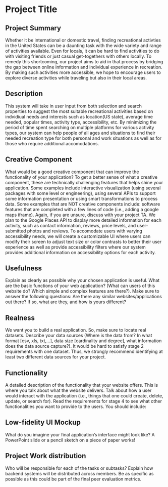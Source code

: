 # Project Title

## Project Summary
Whether it be international or domestic travel, finding recreational activties in the United States can be a daunting task with the wide variety and range of activities available. Even for locals, it can be hard to find activities to do with visiting friends or just casual get-togethers with others locally. To remedy this shortcoming, our project aims to aid in that process by bridging the gap between online information and individual experience in recreation. By making such activities more accessible, we hope to encourage users to explore diverse activities while traveling but also in their local areas.

## Description
This system will take in user input from both selection and search properties to suggest the most suitable recreational activities based on indvidiual needs and interests such as location(US state), average time needed, popular times, activity type, accessibility, etc. By minimizing the period of time spent searching on multiple platforms for various activity types, our system can help people of all ages and situations to find their needed recreation type for both personal and work situations as well as for those who require additional accomodations.

## Creative Component
What would be a good creative component that can improve the functionality of your application? To get a better sense of what a creative component, these are technically challenging features that helps shine your application. Some examples include interactive visualization (using several packages with some level or engineering), using several APIs to support some information presentation or using smart transformations to process data. Some examples that are NOT creative components include: software features that are completed with a few lines of code (i.e., adding a google maps iframe). Again, if you are unsure, discuss with your project TA.
We plan to the Google Places API to display more detailed information for each activity, such as contact information, reviews, price levels, and user-submitted photos and reviews. To accomodate users with varying accessibility needs, we will create a customizable UI where users can modify their screen to adjust text size or color contrasts to better their user experience as well as provide accessibility filters where our system provides additional information on accessibility options for each activity.

## Usefulness
Explain as clearly as possible why your chosen application is useful. What are the basic functions of your web application? (What can users of this website do? Which simple and complex features are there?). Make sure to answer the following questions: Are there any similar websites/applications out there?  If so, what are they, and how is yours different?

## Realness
We want you to build a real application. So, make sure to locate real datasets. Describe your data sources (Where is the data from? In what format [csv, xls, txt,...], data size [cardinality and degree], what information does the data source capture?).  It would be hard to satisfy stage 2 requirements with one dataset. Thus, we strongly recommend identifying at least two different data sources for your project.

## Functionality
A detailed description of the functionality that your website offers. This is where you talk about what the website delivers. Talk about how a user would interact with the application (i.e., things that one could create, delete, update, or search for). Read the requirements for stage 4 to see what other functionalities you want to provide to the users. You should include:


## Low-fidelity UI Mockup 
What do you imagine your final application’s interface might look like? A PowerPoint slide or a pencil sketch on a piece of paper works!

## Project Work distribution
Who will be responsible for each of the tasks or subtasks?
Explain how backend systems will be distributed across members. Be as specific as possible as this could be part of the final peer evaluation metrics.

